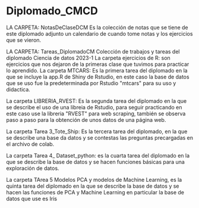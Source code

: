 # Diplomado_CMCD



LA CARPETA: NotasDeClaseDCM
Es la colección de notas que se tiene de este diplomado adjunto un calendario de cuando tome notas y los ejercicios que se vieron.


LA CARPETA: Tareas_DiplomadoCM
Colección de trabajos y tareas del diplomado Ciencia de datos 2023-1
La carpeta  ejercicios de R: son ejercicios que nos dejaron de la primeras clase que tuvimos para practicar lo aprendido.
La carpeta MTCARS: Es la primera tarea del diplomado en la que se incluye la app.R de Shiny de Rstudio, en este caso la base de datos que se uso fue la predeterminada por Rstudio "mtcars" para su uso y didactica.

La carpeta LIBRERIA_RVEST: Es la segunda tarea del diplomado en la que se describe el uso de una libreia de Rstudio, para seguir practicando en este caso use la libreria "RVEST" para web scraping, también se observa paso a paso para la obtención de unos datos de una página web.

La carpeta Tarea 3_Tote_Ship: Es la tercera tarea del diplomado, en la que se describe una base da datos y se contestas las preguntas precargadas en el archivo de colab.

La carpeta Tarea 4_ Dataset_python: es la cuarta tarea del diplomado en la que se describe la base de datos  y se hacen funciones básicas  para una exploración de datos.

La carpeta TArea 5 Modelos PCA y  modelos de Machine Learning, es la quinta tarea del diplomado en la que se describe la base de datos y se hacen las funciones de PCA y Machine Learning en particular  la base de datos que use es Iris
